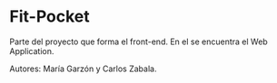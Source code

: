 # Fit-Pocket

Parte del proyecto que forma el front-end. En el se encuentra el Web Application.

Autores: María Garzón y Carlos Zabala.
